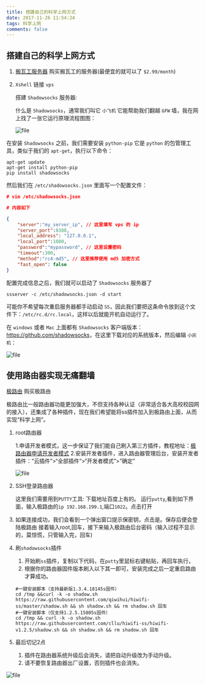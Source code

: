 ```yaml
---
title: 搭建自己的科学上网方式
date: 2017-11-26 11:54:24
tags: 科学上网
comments: false
---
```


## 搭建自己的科学上网方式

1. [搬瓦工服务器](https://bandwagonhost.com/) 购买搬瓦工的服务器(最便宜的就可以了 `$2.99/month`)

2. `Xshell` 链接 `vps`

   搭建 `Shadowsocks` 服务器:

   什么是 `Shadowsocks`，通常我们叫它 `小飞机` 它能帮助我们翻越 `GFW` 墙，我在网上找了一张它运行原理流程图图：

   ![file](https://dn-phphub.qbox.me/uploads/images/201611/30/4430/zBEZurdB3Y.png)

在安装 `Shadowsocks` 之前，我们需要安装 `python-pip` 它是 `python` 的包管理工具，类似于我们的 `apt-get`，执行以下命令：

```
apt-get update
apt-get install python-pip
pip install shadowsocks
```
<!-- more -->

然后我们在 `/etc/shadowsocks.json` 里面写一个配置文件：

```json
# vim /etc/shadowsocks.json

# 内容如下

{
    "server":"my_server_ip", // 这里填写 vps 的 ip
    "server_port":8388,
    "local_address": "127.0.0.1",
    "local_port":1080,
    "password":"mypassword", // 这里设置密码
    "timeout":300,
    "method":"rc4-md5", // 这里推荐使用 md5 加密方式
    "fast_open": false
}
```

配置完成信息之后，我们就可以启动了 `Shadowsocks` 服务器了

```
ssserver -c /etc/shadowsocks.json -d start
```

可能你不希望每次重启服务器都手动启动 `SS`，因此我们要把这条命令放到这个文件下：`/etc/rc.d/rc.local`，这样以后就能开机自动运行了。

在 `windows` 或者 `Mac` 上面都有 `Shadowsocks` 客户端版本：<https://github.com/shadowsocks>，在这里下载对应的系统版本，然后编辑 `小灰机`：

![file](https://dn-phphub.qbox.me/uploads/images/201711/26/5978/OqiLoyAeML.png)



## 使用路由器实现无痛翻墙

[极路由](http://www.hiwifi.com) 购买极路由

极路由比一般路由器功能更加强大，不但支持各种认证（非常适合各大高校校园网的接入），还集成了各种插件，现在我们希望能将ss插件加入到极路由上面，从而实现“科学上网”。 

1. root路由器 

   1.申请开发者模式，这一步保证了我们能自己刷入第三方插件，教程地址：[极路由器申请开发者模式](https://jingyan.baidu.com/article/4f7d5712ca0d031a21192779.html) 
   2.安装开发者插件，进入路由器管理后台，安装开发者插件：“云插件”>“全部插件”>“开发者模式”>”确定”

   ![file](https://dn-phphub.qbox.me/uploads/images/201711/26/5978/8L7yvOvULt.png)

2. SSH登录路由器 

   这里我们需要用到`PUTTY`工具: 下载地址百度上有的。 
   运行`putty`,看到如下界面，输入极路由的`ip 192.168.199.1`,端口`1022`。点击打开 

3. 如果连接成功，我们会看到一个弹出窗口提示保密钥，点击是。保存后便会登陆极路由 
   接着输入root,回车，接下来输入极路由后台密码（输入过程不显示的，莫惊慌，只管输入完，回车)

4. 刷`shadowsocks`插件 

   1. 开始刷`ss`插件，复制以下代码，在`putty`里鼠标右键粘贴，再回车执行， 
   2. 根据你的路由器固件版本刷入以下其一即可，安装完成之后一定重启路由才算成功。

   ```
   #一键安装脚本（支持最新版1.3.4.18145s固件） 
   cd /tmp &&curl -k -o shadow.sh https://raw.githubusercontent.com/qiwihui/hiwifi-ss/master/shadow.sh && sh shadow.sh && rm shadow.sh 回车 
   #一键安装脚本（仅支持1.2.5.15805s固件） 
   cd /tmp && curl -k -o shadow.sh https://raw.githubusercontent.com/cllu/hiwifi-ss/hiwifi-v1.2.5/shadow.sh && sh shadow.sh && rm shadow.sh 回车
   ```

5. 最后切记2点 

   1. 插件在路由器系统升级后会消失，请把自动升级改为手动升级。 
   2. 请不要恢复路由器出厂设置，否则插件也会消失。 

![file](https://dn-phphub.qbox.me/uploads/images/201711/26/5978/58ACGxUcZ2.png)